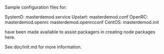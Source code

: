 Sample configuration files for:

SystemD: masterdemod.service
Upstart: masterdemod.conf
OpenRC:  masterdemod.openrc
         masterdemod.openrcconf
CentOS:  masterdemod.init

have been made available to assist packagers in creating node packages here.

See doc/init.md for more information.
